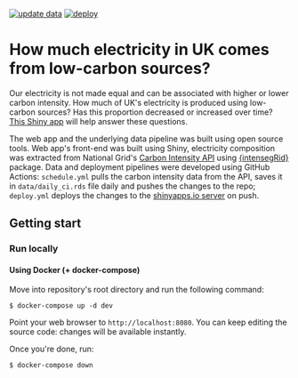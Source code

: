 [![update data](https://github.com/KKulma/carbon-intensity-app/actions/workflows/schedule.yml/badge.svg)](https://github.com/KKulma/carbon-intensity-app/actions/workflows/schedule.yml)        [![deploy](https://github.com/KKulma/carbon-intensity-app/actions/workflows/deploy.yml/badge.svg)](https://github.com/KKulma/carbon-intensity-app/actions/workflows/deploy.yml)

# How much electricity in UK comes from low-carbon sources?

Our electricity is not made equal and can be associated with higher or lower carbon intensity. How much of UK's electricity is produced using low-carbon sources? Has this proportion decreased or increased over time? [This Shiny app](https://kasiakulma.shinyapps.io/carbon-intensity-app/) will help answer these questions.

The web app and the underlying data pipeline was built using open source tools. Web app's front-end was built using Shiny, electricity composition was extracted from National Grid's [Carbon Intensity API](https://carbonintensity.org.uk/) using [{intensegRid}](https://kkulma.github.io/intensegRid/articles/intro-to-carbon-intensity.html) package. Data and deployment pipelines were developed using GitHub Actions: `schedule.yml` pulls the carbon intensity data from the API, saves it in `data/daily_ci.rds` file daily and pushes the changes to the repo; `deploy.yml` deploys the changes to the [shinyapps.io server](https://kasiakulma.shinyapps.io/carbon-intensity-app/) on push. 

## Getting start

### Run locally

#### Using Docker (+ docker-compose)

Move into repository's root directory and run the following command:

```
$ docker-compose up -d dev
```

Point your web browser to `http://localhost:8080`.
You can keep editing the source code: changes will be available instantly.

Once you're done, run:

```
$ docker-compose down
```
